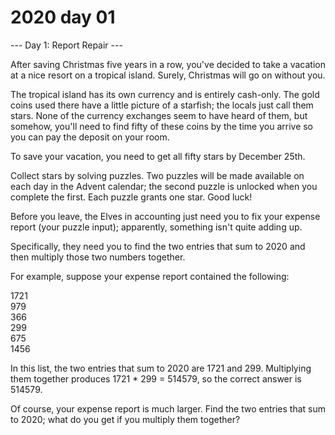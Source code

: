 # 2020 day 01

--- Day 1: Report Repair ---

After saving Christmas five years in a row, you've decided to take a vacation at a nice resort on a tropical island. Surely, Christmas will go on without you.



The tropical island has its own currency and is entirely cash-only.  The gold coins used there have a little picture of a starfish; the locals just call them stars. None of the currency exchanges seem to have heard of them, but somehow, you'll need to find fifty of these coins by the time you arrive so you can pay the deposit on your room.



To save your vacation, you need to get all fifty stars by December 25th.



Collect stars by solving puzzles.  Two puzzles will be made available on each day in the Advent calendar; the second puzzle is unlocked when you complete the first.  Each puzzle grants one star. Good luck!



Before you leave, the Elves in accounting just need you to fix your expense report (your puzzle input); apparently, something isn't quite adding up.



Specifically, they need you to find the two entries that sum to 2020 and then multiply those two numbers together.



For example, suppose your expense report contained the following:



1721\
979\
366\
299\
675\
1456



In this list, the two entries that sum to 2020 are 1721 and 299. Multiplying them together produces 1721 * 299 = 514579, so the correct answer is 514579.



Of course, your expense report is much larger. Find the two entries that sum to 2020; what do you get if you multiply them together?



